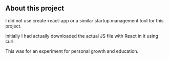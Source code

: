 ## About this project

I did not use create-react-app or a similar startup management tool for this project.

Initially I had actually downloaded the actual JS file with React in it using curl.

This was for an experiment for personal growth and education.